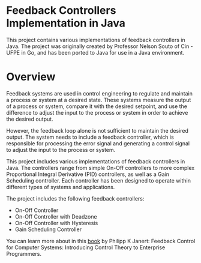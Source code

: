 # Feedback Controllers Implementation in Java
This project contains various implementations of feedback controllers in Java. The project was originally created by Professor Nelson Souto of Cin - UFPE in Go, and has been ported to Java for use in a Java environment.

# Overview

Feedback systems are used in control engineering to regulate and maintain a process or system at a desired state. These systems measure the output of a process or system, compare it with the desired setpoint, and use the difference to adjust the input to the process or system in order to achieve the desired output.

However, the feedback loop alone is not sufficient to maintain the desired output. The system needs to include a feedback controller, which is responsible for processing the error signal and generating a control signal to adjust the input to the process or system.

This project includes various implementations of feedback controllers in Java. The controllers range from simple On-Off controllers to more complex Proportional Integral Derivative (PID) controllers, as well as a Gain Scheduling controller. Each controller has been designed to operate within different types of systems and applications.

The project includes the following feedback controllers:

- On-Off Controller
- On-Off Controller with Deadzone
- On-Off Controller with Hysteresis
- Gain Scheduling Controller

You can learn more about in this [book](amazon.com.br/Feedback-Control-Computer-Systems-Phillipp/dp/1449361692) by Philipp K Janert: Feedback Control for Computer Systems: Introducing Control Theory to Enterprise Programmers. 
